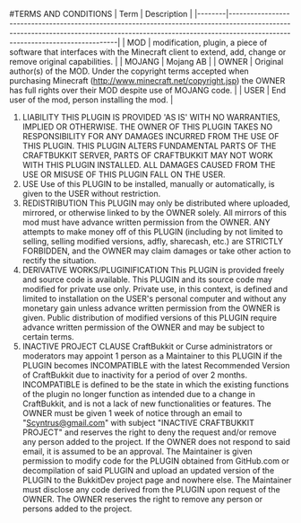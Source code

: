 #TERMS AND CONDITIONS
|  Term  |                                                                                                Description                                                                                                |
|--------|-----------------------------------------------------------------------------------------------------------------------------------------------------------------------------------------------------------|
| MOD    | modification, plugin, a piece of software that interfaces with the Minecraft client to extend, add, change or remove original capabilities.                                                               |
| MOJANG | Mojang AB                                                                                                                                                                                                 |
| OWNER  | Original author(s) of the MOD. Under the copyright terms accepted when purchasing Minecraft (http://www.minecraft.net/copyright.jsp) the OWNER has full rights over their MOD despite use of MOJANG code. |
| USER   | End user of the mod, person installing the mod.                                                                                                                                                           |


1. LIABILITY
THIS PLUGIN IS PROVIDED 'AS IS' WITH NO WARRANTIES, IMPLIED OR OTHERWISE. THE OWNER OF THIS PLUGIN TAKES NO RESPONSIBILITY FOR ANY DAMAGES INCURRED FROM THE USE OF THIS PLUGIN. THIS PLUGIN ALTERS FUNDAMENTAL PARTS OF THE CRAFTBUKKIT SERVER, PARTS OF CRAFTBUKKIT MAY NOT WORK WITH THIS PLUGIN INSTALLED. ALL DAMAGES CAUSED FROM THE USE OR MISUSE OF THIS PLUGIN FALL ON THE USER.
2. USE
Use of this PLUGIN to be installed, manually or automatically, is given to the USER without restriction.
3. REDISTRIBUTION
This PLUGIN may only be distributed where uploaded, mirrored, or otherwise linked to by the OWNER solely. All mirrors of this mod must have advance written permission from the OWNER. ANY attempts to make money off of this PLUGIN (including by not limited to selling, selling modified versions, adfly, sharecash, etc.) are STRICTLY FORBIDDEN, and the OWNER may claim damages or take other action to rectify the situation.
4. DERIVATIVE WORKS/PLUGINIFICATION
This PLUGIN is provided freely and source code is available. This PLUGIN and its source code may modified for private use only. Private use, in this context, is defined and limited to installation on the USER's personal computer and without any monetary gain unless advance written permission from the OWNER is given. Public distribution of modified versions of this PLUGIN require advance written permission of the OWNER and may be subject to certain terms.
5. INACTIVE PROJECT CLAUSE
CraftBukkit or Curse administrators or moderators may appoint 1 person as a Maintainer to this PLUGIN if the PLUGIN becomes INCOMPATIBLE with the latest Recommended Version of CraftBukkit due to inactivity for a period of over 2 months. INCOMPATIBLE is defined to be the state in which the existing functions of the plugin no longer function as intended due to a change in CraftBukkit, and is not a lack of new functionalities or features. The OWNER must be given 1 week of notice through an email to "Scyntrus@gmail.com" with subject "INACTIVE CRAFTBUKKIT PROJECT" and reserves the right to deny the request and/or remove any person added to the project. If the OWNER does not respond to said email, it is assumed to be an approval. The Maintainer is given permission to modify code for the PLUGIN obtained from GitHub.com or decompilation of said PLUGIN and upload an updated version of the PLUGIN to the BukkitDev project page and nowhere else. The Maintainer must disclose any code derived from the PLUGIN upon request of the OWNER. The OWNER reserves the right to remove any person or persons added to the project.
